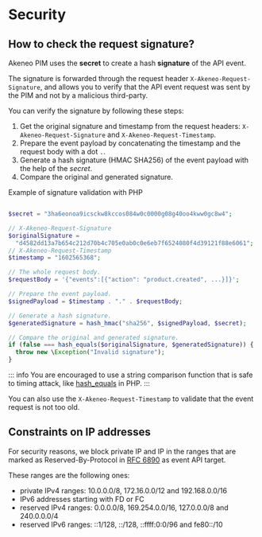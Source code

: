 # Security

## How to check the request signature?

Akeneo PIM uses the **secret** to create a hash **signature** of the API event.

The signature is forwarded through the request header `X-Akeneo-Request-Signature`, and allows you to verify that the API event request was sent by the PIM and not by a malicious third-party.

You can verify the signature by following these steps:

1. Get the original signature and timestamp from the request headers:
   `X-Akeneo-Request-Signature` and `X-Akeneo-Request-Timestamp`.
2. Prepare the event payload by concatenating the timestamp and the request body with a dot `.`.
3. Generate a hash signature (HMAC SHA256) of the event payload with the help of the _secret_.
4. Compare the original and generated signature.

Example of signature validation with PHP

```php

$secret = "3ha6eonoa9icsckw8kccos084w0c0000g08g40oo4kww0gc8w4";

// X-Akeneo-Request-Signature
$originalSignature =
  "d4582dd13a7b654c212d70b4c705e0ab0c0e6eb7f6524080f4d39121f88e6061";
// X-Akeneo-Request-Timestamp
$timestamp = "1602565368";

// The whole request body.
$requestBody = '{"events":[{"action": "product.created", ...}]}';

// Prepare the event payload.
$signedPayload = $timestamp . "." . $requestBody;

// Generate a hash signature.
$generatedSignature = hash_hmac("sha256", $signedPayload, $secret);

// Compare the original and generated signature.
if (false === hash_equals($originalSignature, $generatedSignature)) {
  throw new \Exception("Invalid signature");
}
```

::: info
You are encouraged to use a string comparison function that is safe to timing attack, like [hash_equals](https://www.php.net/manual/en/function.hash-equals.php) in PHP.
:::

You can also use the `X-Akeneo-Request-Timestamp` to validate that the event request is not too old.

<!-- warning: there is a link to the following paragraph in the help center documentation. Don't change the anchor -->
## Constraints on IP addresses 

For security reasons, we block private IP and IP in the ranges that are marked as Reserved-By-Protocol in [RFC 6890](http://www.faqs.org/rfcs/rfc6890.html) as event API target. 

These ranges are the following ones:
- private IPv4 ranges: 10.0.0.0/8, 172.16.0.0/12 and 192.168.0.0/16
- IPv6 addresses starting with FD or FC
- reserved IPv4 ranges: 0.0.0.0/8, 169.254.0.0/16, 127.0.0.0/8 and 240.0.0.0/4
- reserved IPv6 ranges: ::1/128, ::/128, ::ffff:0:0/96 and fe80::/10
